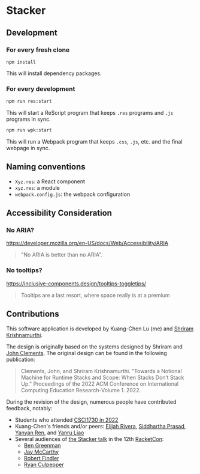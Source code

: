 # Stacker

## Development

### For every fresh clone

```
npm install
```

This will install dependency packages.

### For every development

```sh
npm run res:start
```

This will start a ReScript program that keeps `.res` programs and `.js` programs in sync.


```sh
npm run wpk:start
```

This will run a Webpack program that keeps `.css`, `.js`, etc. and the final webpage in sync.

## Naming conventions

- `Xyz.res`: a React component
- `xyz.res`: a module
- `webpack.config.js`: the webpack configuration

## Accessibility Consideration

### No ARIA?

https://developer.mozilla.org/en-US/docs/Web/Accessibility/ARIA

> "No ARIA is better than no ARIA".

### No tooltips?

https://inclusive-components.design/tooltips-toggletips/

> Tooltips are a last resort, where space really is at a premium

## Contributions

This software application is developed by Kuang-Chen Lu (me) and [Shriram Krishnamurthi](https://cs.brown.edu/~sk/).

The design is originally based on the systems designed by Shriram and [John Clements](https://www.brinckerhoff.org/).
The original design can be found in the following publication:

> Clements, John, and Shriram Krishnamurthi. "Towards a Notional Machine for Runtime Stacks and Scope:
When Stacks Don’t Stack Up." Proceedings of the 2022 ACM Conference on
International Computing Education Research-Volume 1. 2022.

During the revision of the design, numerous people have contributed feedback, notably:

- Students who attended [CSCI1730 in 2022](https://cs.brown.edu/courses/cs173/2022/)
- Kuang-Chen's friends and/or peers:
  [Elijah Rivera](https://www.elijahrivera.com/),
  [Siddhartha Prasad](https://www.siddharthaprasad.com),
  [Yanyan Ren](https://yanyanr.github.io/), and
  [Yanru Liao](https://www.linkedin.com/in/yanru-liao-7780b2243/)
- Several audiences of [the Stacker talk](https://youtu.be/y42WZS4spfo) in the 12th
  [RacketCon](https://con.racket-lang.org/):
  - [Ben Greenman](https://cs.brown.edu/people/bgreenma/)
  - [Jay McCarthy](https://jeapostrophe.github.io/)
  - [Robert Findler](https://users.cs.northwestern.edu/~robby/)
  - [Ryan Culpepper](https://www.ccs.neu.edu/home/ryanc/)

